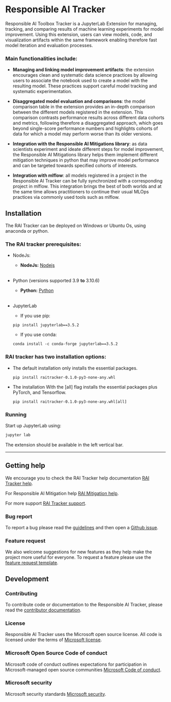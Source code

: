 # Responsible AI Tracker

Responsible AI Toolbox Tracker is a JupyterLab Extension for managing, tracking, and comparing results of machine learning experiments for model improvement. Using this extension, users can view models, code, and visualization artifacts within the same framework enabling therefore fast model iteration and evaluation processes.

### Main functionalities include:

- **Managing and linking model improvement artifacts**: the extension encourages clean and systematic data science practices by allowing users to associate the notebook used to create a model with the resulting model. These practices support careful model tracking and systematic experimentation.

- **Disaggregated model evaluation and comparisons**: the model comparison table in the extension provides an in-depth comparison between the different models registered in the extension. This comparison contrasts performance results across different data cohorts and metrics, following therefore a disaggregated approach, which goes beyond single-score performance numbers and highlights cohorts of data for which a model may perform worse than its older versions.

- **Integration with the Responsible AI Mitigations library**: as data scientists experiment and ideate different steps for model improvement, the Responsible AI Mitigations library helps them implement different mitigation techniques in python that may improve model performance and can be targeted towards specified cohorts of interests.

- **Integration with mlflow**: all models registered in a project in the Responsible AI Tracker can be fully synchronized with a corresponding project in mlflow. This integration brings the best of both worlds and at the same time allows practitioners to continue their usual MLOps practices via commonly used tools such as mlflow.

## Installation

The RAI Tracker can be deployed on Windows or Ubuntu Os, using anaconda or python.

### The RAI tracker prerequisites:

- NodeJs:

  - **NodeJs:** [Nodejs](https://nodejs.org/)<br /><br />

- Python (versions supported 3.9 **to** 3.10.6)

  - **Python:** [Python](https://www.python.org/downloads/)<br /><br />

- JupyterLab
  - If you use pip:
  ```shell
  pip install jupyterlab==3.5.2
  ```
  - If you use conda:
  ```shell
  conda install -c conda-forge jupyterlab==3.5.2
  ```

### RAI tracker has two installation options:

- The default installation only installs the essential packages.

  ```shell
  pip install raitracker-0.1.0-py3-none-any.whl
  ```

- The installation With the [all] flag installs the essential packages plus PyTorch, and Tensorflow.
  ```shell
  pip install raitracker-0.1.0-py3-none-any.whl[all]
  ```

### Running

Start up JupyterLab using:

```bash
jupyter lab
```

The extension should be available in the left vertical bar.

---

## Getting help

We encourage you to check the RAI Tracker help documentation [RAI Tracker help](https://responsible-ai-toolbox-tracker.readthedocs.io/en/latest/). 

For Responsible AI Mitigation help [RAI Mitigation help](https://responsible-ai-toolbox-mitigations.readthedocs.io/en/latest/).  

For more support [RAI Tracker support](https://github.com/microsoft/responsible-ai-toolbox-tracker/blob/main/SUPPORT.md).


### Bug report

To report a bug please read the [guidelines](https://responsible-ai-toolbox-tracker.readthedocs.io/en/latest/) and then open a [Github issue](https://github.com/microsoft/responsible-ai-toolbox-tracker/issues/new). 


### Feature request

We also welcome suggestions for new features as they help make the project more useful for everyone. To request a feature please use the [feature request template](https://github.com/microsoft/responsible-ai-toolbox-tracker/labels/enhancement).


## Development

### Contributing

To contribute code or documentation to the Responsible AI Tracker, please read the [contributor documentation](https://responsible-ai-toolbox-tracker.readthedocs.io/en/latest/).

### License

Responsible AI Tracker uses the Microsoft open source license. All code is licensed under the terms of [Microsoft license](https://github.com/microsoft/responsible-ai-toolbox-tracker/blob/main/LICENSE).

### Microsoft Open Source Code of conduct

Microsoft code of conduct outlines expectations for participation in Microsoft-managed open source communities [Microsoft  Code of conduct](https://github.com/microsoft/responsible-ai-toolbox-tracker/blob/main/CODE_OF_CONDUCT.md).


### Microsoft security 

Microsoft security standards [Microsoft security](https://github.com/microsoft/responsible-ai-toolbox-tracker/blob/main/SECURITY.md).
